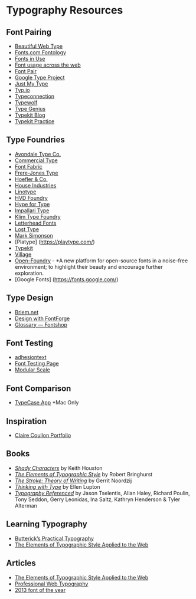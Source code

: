 # Typography Resources

## Font Pairing
- [Beautiful Web Type](http://hellohappy.org/beautiful-web-type/)
- [Fonts.com Fontology](http://www.fonts.com/content/learning/fontology)
- [Fonts in Use](http://fontsinuse.com)
- [Font usage across the web](http://www.fontreach.com/)
- [Font Pair](http://fontpair.co/)
- [Google Type Project](http://femmebot.github.io/google-type/)
- [Just My Type](http://justmytype.co/)
- [Typ.io](http://typ.io/)
- [Typeconnection](http://www.typeconnection.com/matches.php)
- [Typewolf](http://www.typewolf.com)
- [Type Genius](http://www.typegenius.com/)
- [Typekit Blog](http://blog.typekit.com/2012/05/23/type-study-pairing-typefaces/)
- [Typekit Practice](http://practice.typekit.com/reference/)

## Type Foundries
- [Avondale Type Co.](https://avondaletypeco.com)
- [Commercial Type](https://commercialtype.com)
- [Font Fabric](http://fontfabric.com)
- [Frere-Jones Type](http://www.frerejones.com)
- [Hoefler & Co.](http://www.typography.com)
- [House Industries](http://www.houseind.com)
- [Linotype](http://www.linotype.com/)
- [HVD Foundry](http://www.hvdfonts.com/)
- [Hype for Type](http://www.hypefortype.com)
- [Impallari Type](http://www.impallari.com)
- [Klim Type Foundry](https://klim.co.nz)
- [Letterhead Fonts](http://www.letterheadfonts.com)
- [Lost Type](http://losttype.com)
- [Mark Simonson](http://www.marksimonson.com)
- [Platype] (https://playtype.com/)
- [Typekit](https://typekit.com)
- [Village](http://vllg.com)
- [Open-Foundry](http://open-foundry.com/hot30) - *A new platform for open-source fonts in a noise-free environment; to highlight their beauty and encourage further exploration.
- [Google Fonts] (https://fonts.google.com/)

## Type Design
- [Briem.net](http://briem.net)
- [Design with FontForge](http://designwithfontforge.com)
- [Glossary — Fontshop](https://www.fontshop.com/glossary)

## Font Testing
- [adhesiontext](http://www.adhesiontext.com)
- [Font Testing Page](http://www.impallari.com/testing)
- [Modular Scale](http://www.modularscale.com)

## Font Comparison
- [TypeCase App](http://typecaseapp.com) *Mac Only

## Inspiration
- [Claire Coullon Portfolio](http://coullon.com)

## Books
- [_Shady Characters_](http://www.shadycharacters.co.uk/) by Keith Houston
- [_The Elements of Typographic Style_](http://www.amazon.co.uk/exec/obidos/ASIN/0881792128/jalfrezi-21/) by Robert Bringhurst
- [_The Stroke: Theory of Writing_](https://hyphenpress.co.uk/products/books/978-0-907259-30-5) by Gerrit Noordzij
- [_Thinking with Type_](http://www.thinkingwithtype.com) by Ellen Lupton
- [_Typography Referenced_](http://www.amazon.com/Typography-Referenced-Comprehensive-Language-Practice/dp/1592537022) by Jason Tselentis, Allan Haley, Richard Poulin, Tony Seddon, Gerry Leonidas, Ina Saltz, Kathryn Henderson & Tyler Alterman

## Learning Typography
- [Butterick’s Practical Typography](http://practicaltypography.com/)
- [The Elements of Typographic Style Applied to the Web](http://webtypography.net/)

## Articles
- [The Elements of Typographic Style Applied to the Web](http://webtypography.net/)
- [Professional Web Typography](https://prowebtype.com)
- [2013 font of the year](https://typ.io/2013)

